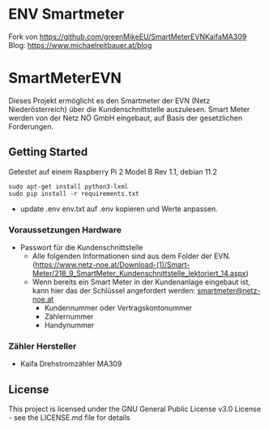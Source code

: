 # ENV Smartmeter
Fork von https://github.com/greenMikeEU/SmartMeterEVNKaifaMA309
Blog: https://www.michaelreitbauer.at/blog


# SmartMeterEVN
Dieses Projekt ermöglicht es den Smartmeter der EVN (Netz Niederösterreich) über die Kundenschnittstelle auszulesen.
Smart Meter werden von der Netz NÖ GmbH eingebaut, auf Basis der gesetzlichen Forderungen.

## Getting Started

Getestet auf einem Raspberry Pi 2 Model B Rev 1.1, debian 11.2
```shell 
sudo apt-get install python3-lxml
sudo pip install -r requirements.txt
```

- update .env
env.txt auf .env kopieren und Werte anpassen. 

### Voraussetzungen Hardware


* Passwort für die Kundenschnittstelle
  * Alle folgenden Informationen sind aus dem Folder der EVN. (https://www.netz-noe.at/Download-(1)/Smart-Meter/218_9_SmartMeter_Kundenschnittstelle_lektoriert_14.aspx)
  * Wenn bereits ein Smart Meter in der Kundenanlage eingebaut ist, kann hier das der Schlüssel angefordert werden: smartmeter@netz-noe.at
    * Kundennummer oder Vertragskontonummer
    * Zählernummer
    * Handynummer


### Zähler Hersteller
* Kaifa Drehstromzähler MA309


## License
This project is licensed under the GNU General Public License v3.0 License - see the LICENSE.md file for details